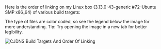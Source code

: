 Here is the order of linking on  my Linux box (3.13.0-43-generic #72-Ubuntu SMP x86_64) of various build targets:

The type of files are color coded, so see the legend below the image for more understanding. Tip: Try opening the image in a new tab for better legibility.

![CJDNS Build Targets And Order Of Linking](/en/cjdns/order-of-linking.png)
